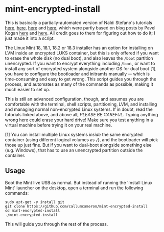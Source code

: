 mint-encrypted-install
======================

This is basically a partially-automated version of Naldi Stefano's
tutorials [here](https://community.linuxmint.com/tutorial/view/2026),
[here](https://community.linuxmint.com/tutorial/view/2231),
[here](https://community.linuxmint.com/tutorial/view/2061) and
[here](https://community.linuxmint.com/tutorial/view/2191), which were
partly based on blog posts by Pavel Kogan
[here](http://www.pavelkogan.com/2014/05/23/luks-full-disk-encryption/)
and
[here](http://www.pavelkogan.com/2015/01/25/linux-mint-encryption/). All
credit goes to them for figuring out how to do it; I just made it into
a script.

The Linux Mint 18, 18.1, 18.2 or 18.3 installer has an option for
installing on LVM inside an encrypted LUKS container, but this is only
offered if you want to erase the whole disk (no dual boot), and also
leaves the `/boot` partition unencrypted. If you want to encrypt
everything including `/boot`, or want to install any sort of encrypted
system alongside another OS for dual boot [1], you have to configure
the bootloader and initramfs manually -- which is time-consuming and
easy to get wrong. This script guides you through the process, and
automates as many of the commands as possible, making it much easier
to set up.

This is still an advanced configuration, though, and assumes you are
comfortable with the terminal, shell scripts, partitioning, LVM, and
installing and managing normal non-encrypted Linux systems. If in
doubt, read the tutorials linked above, and above all, *PLEASE BE
CAREFUL*. Typing anything wrong here could erase your hard drive! Make
sure you test anything in a virtual machine before trying it on your
real machine.

[1] You can install multiple Linux systems *inside* the same encrypted
container (using different logical volumes as `/`), and the bootloader
will pick those up just fine. But if you want to dual-boot alongside
something else (e.g. Windows), that has to use an unencrypted
partition outside the container.


Usage
-----

Boot the Mint live USB as normal. But instead of running the 'Install
Linux Mint' launcher on the desktop, open a terminal and run the
following commands:

    sudo apt-get -y install git
    git clone https://github.com/callumcameron/mint-encrypted-install
    cd mint-encrypted-install
    ./mint-encrypted-install

This will guide you through the rest of the process.
